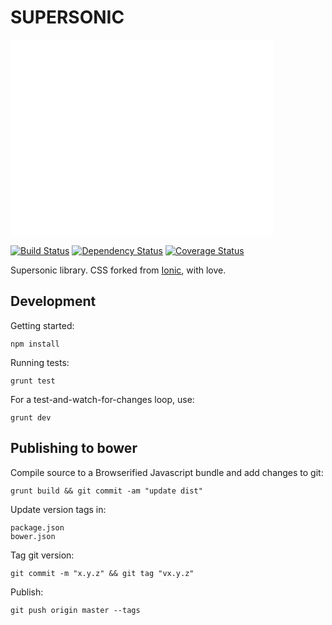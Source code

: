 SUPERSONIC
==========

<iframe width="420" height="315" src="//www.youtube.com/embed/kKO9h-gG4Qg" frameborder="0" allowfullscreen></iframe>

[![Build Status](http://img.shields.io/travis/AppGyver/supersonic/master.svg)](https://travis-ci.org/AppGyver/supersonic)
[![Dependency Status](http://img.shields.io/david/AppGyver/supersonic.svg)](https://david-dm.org/AppGyver/supersonic)
[![Coverage Status](https://img.shields.io/coveralls/AppGyver/supersonic.svg)](https://coveralls.io/r/AppGyver/supersonic)

Supersonic library. CSS forked from [Ionic](https://github.com/driftyco/ionic/), with love.

## Development

Getting started:

    npm install

Running tests:

    grunt test

For a test-and-watch-for-changes loop, use:

    grunt dev

## Publishing to bower

Compile source to a Browserified Javascript bundle and add changes to git:

    grunt build && git commit -am "update dist"

Update version tags in:

    package.json
    bower.json

Tag git version:

    git commit -m "x.y.z" && git tag "vx.y.z"

Publish:

    git push origin master --tags
